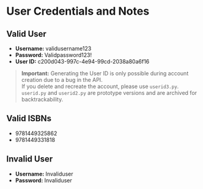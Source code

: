 # User Credentials and Notes

## Valid User

- **Username:** validusername123  
- **Password:** Validpassword123!  
- **User ID:** c200d043-997c-4e94-99cd-2038a80a6f16  

> **Important:** Generating the User ID is only possible during account creation due to a bug in the API.  
> If you delete and recreate the account, please use `userid3.py`.  
> `userid.py` and `userid2.py` are prototype versions and are archived for backtrackability.

## Valid ISBNs

- 9781449325862  
- 9781449331818  

## Invalid User

- **Username:** Invaliduser  
- **Password:** Invaliduser  
